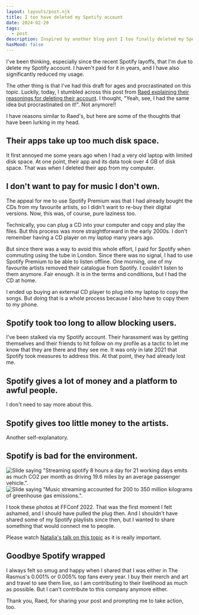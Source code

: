 ```yaml
---	
layout: layouts/post.njk	
title: I too have deleted my Spotify account
date: 2024-02-20
tags:	
  - post			
description: Inspired by another blog post I too finally deleted my Spotify account and listed the reasons why.
hasMood: false	
---	
```


I've been thinking, especially since the recent Spotify layoffs, that I'm due to delete my Spotify account. I haven't paid for it in years, and I have also significantly reduced my usage.

The other thing is that I've had this draft for ages and procrastinated on this topic. Luckily, today, I stumbled across this post from [Raed explaining their reasonings for deleting their account](https://blog.raed.dev/posts/goodbye_spotify). I thought, "Yeah, see, I had the same idea but procrastinated on it!". Not anymore!!

I have reasons similar to Raed's, but here are some of the thoughts that have been lurking in my head.

## Their apps take up too much disk space.
It first annoyed me some years ago when I had a very old laptop with limited disk space. At one point, their app and its data took over 4 GB of disk space. That was when I deleted their app from my computer. 

## I don't want to pay for music I don't own.
The appeal for me to use Spotify Premium was that I had already bought the CDs from my favourite artists, so I didn't want to re-buy their digital versions. Now, this was, of course, pure laziness too. 

Technically, you can plug a CD into your computer and copy and play the files. But this process was more straightforward in the early 2000s. I don't remember having a CD player on my laptop many years ago. 

But since there was a way to avoid this whole effort, I paid for Spotify when commuting using the tube in London. Since there was no signal, I had to use Spotify Premium to be able to listen offline. One morning, one of my favourite artists removed their catalogue from Spotify. I couldn't listen to them anymore. Fair enough. It is in the terms and conditions, but I had the CD at home. 

I ended up buying an external CD player to plug into my laptop to copy the songs. But doing that is a whole process because I also have to copy them to my phone. 

## Spotify took too long to allow blocking users.
I've been stalked via my Spotify account. Their harassment was by getting themselves and their friends to hit follow on my profile as a tactic to let me know that they are there and they see me. It was only in late 2021 that Spotify took measures to address this. At that point, they had already lost me. 

## Spotify gives a lot of money and a platform to awful people.
I don't need to say more about this.

## Spotify gives too little money to the artists.
Another self-explanatory.

## Spotify is bad for the environment.

![Slide saying "Streaming spotify 8 hours a day for 21 working days emits as much CO2 per month as driving 19.6 miles by an average passenger vehicle.".](/assets/posts/ffconf_2022_1.jpeg)
![Slide saying "Music streaming accounted for 200 to 350 million kilograms of greenhouse gas emissions.".](/assets/posts/ffconf_2022_2.jpeg)

I took these photos at FFConf 2022. That was the first moment I felt ashamed, and I should have pulled the plug then. And I shouldn't have shared some of my Spotify playlists since then, but I wanted to share something that would connect me to people. 

Please watch [Natalia's talk on this topic](https://ffconf.org/talks/2022_lil_natw_talk/) as it is really important. 

## Goodbye Spotify wrapped
I always felt so smug and happy when I shared that I was either in The Rasmus's 0.001% or 0.005% top fans every year. I buy their merch and art and travel to see them live, so I am contributing to their livelihood as much as possible. But I can't contribute to this company anymore either.

Thank you, Raed, for sharing your post and prompting me to take action, too.







